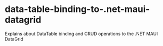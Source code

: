 # data-table-binding-to-.net-maui-datagrid
Explains about DataTable binding and CRUD operations to the .NET MAUI DataGrid
